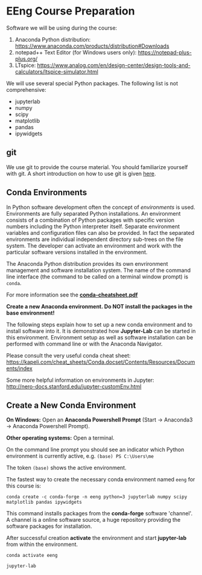 # EEng Course Preparation

Software we will be using during the course:

1. Anaconda Python distribution: https://www.anaconda.com/products/distribution#Downloads
1. notepad++ Text Editor (for Windows users only): https://notepad-plus-plus.org/
1. LTspice: https://www.analog.com/en/design-center/design-tools-and-calculators/ltspice-simulator.html

We will use several special Python packages. The following list is not comprehensive:

* jupyterlab
* numpy
* scipy
* matplotlib
* pandas
* ipywidgets


## git 

We use git to provide the course material. You should familiarize yourself with git. A short introduction on how to use git is given [here](git.md).

## Conda Environments  

In Python software development often the concept of _environments_ is used. Environments are  fully separated Python installations. An environment consists of a combination of Python packages with specific version numbers including the Python interpreter itself. Separate environment variables and configuration files can also be provided. In fact the separated environments are individual independent directory sub-trees on the file system. The developer can activate an environment and work with the particular software versions installed in the environment. 

The Anaconda Python distribution provides its own envrironment management and software installation system. The name of the command line interface (the command to be called on a terminal window prompt) is `conda`.

For more information see the [**conda-cheatsheet.pdf**](https://docs.conda.io/projects/conda/en/4.6.0/_downloads/52a95608c49671267e40c689e0bc00ca/conda-cheatsheet.pdf)

**Create a new Anaconda environment. Do NOT install the packages in the base environment!**

The following steps explain how to set up a new conda environment and to install software into it. It is demonstrated how **Jupyter-Lab** can be started in this environment. Environment setup as well as software installation can be performed with command line or with the Anaconda Navigator.

Please consult the very useful conda cheat sheet:<br>
https://kapeli.com/cheat_sheets/Conda.docset/Contents/Resources/Documents/index

Some more helpful information on environments in Jupyter:<br>
http://nero-docs.stanford.edu/jupyter-customEnv.html

## Create a New Conda Environment

**On Windows:** Open an **Anaconda Powershell Prompt** (Start -> Anaconda3 -> Anaconda Powershell Prompt). 

**Other operating systems:** Open a terminal. 

On the command line prompt you should see an indicator which Python environment is currently active, e.g. `(base) PS C:\Users\me`

The token `(base)` shows the active environment.

The fastest way to create the necessary conda environment named `eeng` for this course is:

```
conda create -c conda-forge -n eeng python=3 jupyterlab numpy scipy matplotlib pandas ipywidgets
```

This command installs packages from the **conda-forge** software 'channel'. A channel is a online software source, a huge repository providing the software packages for installation.

After successful creation **activate** the environment and start **jupyter-lab** from within the environment.

```
conda activate eeng

jupyter-lab
```

